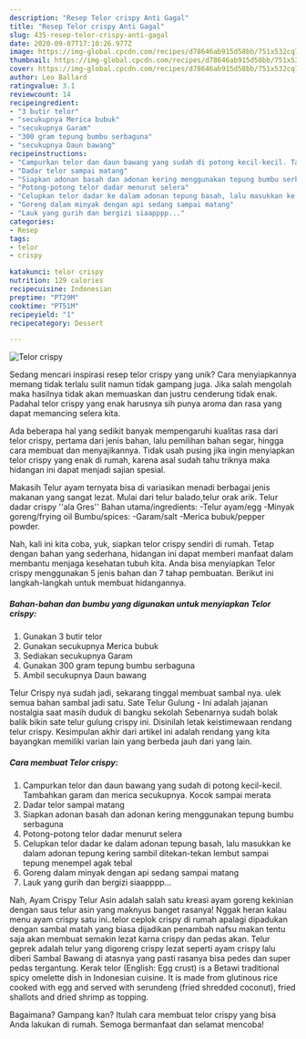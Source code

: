 ```yaml
---
description: "Resep Telor crispy Anti Gagal"
title: "Resep Telor crispy Anti Gagal"
slug: 435-resep-telor-crispy-anti-gagal
date: 2020-09-07T17:10:26.977Z
image: https://img-global.cpcdn.com/recipes/d78646ab915d58bb/751x532cq70/telor-crispy-foto-resep-utama.jpg
thumbnail: https://img-global.cpcdn.com/recipes/d78646ab915d58bb/751x532cq70/telor-crispy-foto-resep-utama.jpg
cover: https://img-global.cpcdn.com/recipes/d78646ab915d58bb/751x532cq70/telor-crispy-foto-resep-utama.jpg
author: Leo Ballard
ratingvalue: 3.1
reviewcount: 14
recipeingredient:
- "3 butir telor"
- "secukupnya Merica bubuk"
- "secukupnya Garam"
- "300 gram tepung bumbu serbaguna"
- "secukupnya Daun bawang"
recipeinstructions:
- "Campurkan telor dan daun bawang yang sudah di potong kecil-kecil. Tambahkan garam dan merica secukupnya. Kocok sampai merata"
- "Dadar telor sampai matang"
- "Siapkan adonan basah dan adonan kering menggunakan tepung bumbu serbaguna"
- "Potong-potong telor dadar menurut selera"
- "Celupkan telor dadar ke dalam adonan tepung basah, lalu masukkan ke dalam adonan tepung kering sambil ditekan-tekan lembut sampai tepung menempel agak tebal"
- "Goreng dalam minyak dengan api sedang sampai matang"
- "Lauk yang gurih dan bergizi siaapppp..."
categories:
- Resep
tags:
- telor
- crispy

katakunci: telor crispy 
nutrition: 129 calories
recipecuisine: Indonesian
preptime: "PT29M"
cooktime: "PT51M"
recipeyield: "1"
recipecategory: Dessert

---
```



![Telor crispy](https://img-global.cpcdn.com/recipes/d78646ab915d58bb/751x532cq70/telor-crispy-foto-resep-utama.jpg)

Sedang mencari inspirasi resep telor crispy yang unik? Cara menyiapkannya memang tidak terlalu sulit namun tidak gampang juga. Jika salah mengolah maka hasilnya tidak akan memuaskan dan justru cenderung tidak enak. Padahal telor crispy yang enak harusnya sih punya aroma dan rasa yang dapat memancing selera kita.

Ada beberapa hal yang sedikit banyak mempengaruhi kualitas rasa dari telor crispy, pertama dari jenis bahan, lalu pemilihan bahan segar, hingga cara membuat dan menyajikannya. Tidak usah pusing jika ingin menyiapkan telor crispy yang enak di rumah, karena asal sudah tahu triknya maka hidangan ini dapat menjadi sajian spesial.

Makasih Telur ayam ternyata bisa di variasikan menadi berbagai jenis makanan yang sangat lezat. Mulai dari telur balado,telur orak arik. Telur dadar crispy &#39;&#39;ala Gres&#39;&#39; Bahan utama/ingredients: -Telur ayam/egg -Minyak goreng/frying oil Bumbu/spices: -Garam/salt -Merica bubuk/pepper powder.


Nah, kali ini kita coba, yuk, siapkan telor crispy sendiri di rumah. Tetap dengan bahan yang sederhana, hidangan ini dapat memberi manfaat dalam membantu menjaga kesehatan tubuh kita. Anda bisa menyiapkan Telor crispy menggunakan 5 jenis bahan dan 7 tahap pembuatan. Berikut ini langkah-langkah untuk membuat hidangannya.

<!--inarticleads1-->

##### Bahan-bahan dan bumbu yang digunakan untuk menyiapkan Telor crispy:

1. Gunakan 3 butir telor
1. Gunakan secukupnya Merica bubuk
1. Sediakan secukupnya Garam
1. Gunakan 300 gram tepung bumbu serbaguna
1. Ambil secukupnya Daun bawang


Telur Crispy nya sudah jadi, sekarang tinggal membuat sambal nya. ulek semua bahan sambal jadi satu. Sate Telur Gulung - Ini adalah jajanan nostalgia saat masih duduk di bangku sekolah Sebenarnya sudah bolak balik bikin sate telur gulung crispy ini. Disinilah letak keistimewaan rendang telur crispy. Kesimpulan akhir dari artikel ini adalah rendang yang kita bayangkan memiliki varian lain yang berbeda jauh dari yang lain. 

<!--inarticleads2-->

##### Cara membuat Telor crispy:

1. Campurkan telor dan daun bawang yang sudah di potong kecil-kecil. Tambahkan garam dan merica secukupnya. Kocok sampai merata
1. Dadar telor sampai matang
1. Siapkan adonan basah dan adonan kering menggunakan tepung bumbu serbaguna
1. Potong-potong telor dadar menurut selera
1. Celupkan telor dadar ke dalam adonan tepung basah, lalu masukkan ke dalam adonan tepung kering sambil ditekan-tekan lembut sampai tepung menempel agak tebal
1. Goreng dalam minyak dengan api sedang sampai matang
1. Lauk yang gurih dan bergizi siaapppp...


Nah, Ayam Crispy Telur Asin adalah salah satu kreasi ayam goreng kekinian dengan saus telur asin yang maknyus banget rasanya! Nggak heran kalau menu ayam crispy satu ini..telor ceplok crispy di rumah apalagi dipadukan dengan sambal matah yang biasa dijadikan penambah nafsu makan tentu saja akan membuat semakin lezat karna crispy dan pedas akan. Telur geprek adalah telur yang digoreng crispy lezat seperti ayam crispy lalu diberi Sambal Bawang di atasnya yang pasti rasanya bisa pedes dan super pedas tergantung. Kerak telor (English: Egg crust) is a Betawi traditional spicy omelette dish in Indonesian cuisine. It is made from glutinous rice cooked with egg and served with serundeng (fried shredded coconut), fried shallots and dried shrimp as topping. 

Bagaimana? Gampang kan? Itulah cara membuat telor crispy yang bisa Anda lakukan di rumah. Semoga bermanfaat dan selamat mencoba!

